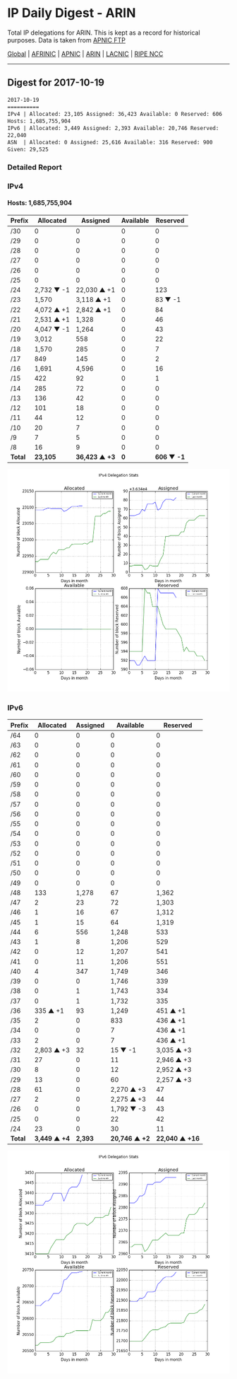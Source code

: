 # IP Daily Digest - ARIN 

Total IP delegations for ARIN. This is kept as a record for historical purposes. Data is taken from [APNIC FTP](https://ftp.apnic.net/)

[Global](https://github.com/csmets/IP-Daily-Digest) | [AFRINIC](https://github.com/csmets/IP-Daily-Digest/tree/master/archives/AFRINIC) | [APNIC](https://github.com/csmets/IP-Daily-Digest/tree/master/archives/APNIC) | [ARIN](https://github.com/csmets/IP-Daily-Digest/tree/master/archives/ARIN) | [LACNIC](https://github.com/csmets/IP-Daily-Digest/tree/master/archives/LACNIC) | [RIPE NCC](https://github.com/csmets/IP-Daily-Digest/tree/master/archives/RIPE_NCC)

---

## Digest for 2017-10-19
```
2017-10-19
==========
IPv4 | Allocated: 23,105 Assigned: 36,423 Available: 0 Reserved: 606 Hosts: 1,685,755,904
IPv6 | Allocated: 3,449 Assigned: 2,393 Available: 20,746 Reserved: 22,040
ASN  | Allocated: 0 Assigned: 25,616 Available: 316 Reserved: 900 Given: 29,525
```

### Detailed Report

### IPv4

#### Hosts: **1,685,755,904**

| Prefix | Allocated | Assigned | Available | Reserved |
| ----- | ----- | ----- | ----- | ----- |
| /30 | 0 | 0 | 0 | 0 |
| /29 | 0 | 0 | 0 | 0 |
| /28 | 0 | 0 | 0 | 0 |
| /27 | 0 | 0 | 0 | 0 |
| /26 | 0 | 0 | 0 | 0 |
| /25 | 0 | 0 | 0 | 0 |
| /24 | 2,732 ▼ -1 | 22,030 ▲ +1 | 0 | 123 |
| /23 | 1,570 | 3,118 ▲ +1 | 0 | 83 ▼ -1 |
| /22 | 4,072 ▲ +1 | 2,842 ▲ +1 | 0 | 84 |
| /21 | 2,531 ▲ +1 | 1,328 | 0 | 46 |
| /20 | 4,047 ▼ -1 | 1,264 | 0 | 43 |
| /19 | 3,012 | 558 | 0 | 22 |
| /18 | 1,570 | 285 | 0 | 7 |
| /17 | 849 | 145 | 0 | 2 |
| /16 | 1,691 | 4,596 | 0 | 16 |
| /15 | 422 | 92 | 0 | 1 |
| /14 | 285 | 72 | 0 | 0 |
| /13 | 136 | 42 | 0 | 0 |
| /12 | 101 | 18 | 0 | 0 |
| /11 | 44 | 12 | 0 | 0 |
| /10 | 20 | 7 | 0 | 0 |
| /9 | 7 | 5 | 0 | 0 |
| /8 | 16 | 9 | 0 | 0 |
| **Total** | **23,105** | **36,423 ▲ +3** | **0** | **606 ▼ -1** |

![ipv4-stats](ipv4-figure.png)

### IPv6

| Prefix | Allocated | Assigned | Available | Reserved |
| ----- | ----- | ----- | ----- | ----- |
| /64 | 0 | 0 | 0 | 0 |
| /63 | 0 | 0 | 0 | 0 |
| /62 | 0 | 0 | 0 | 0 |
| /61 | 0 | 0 | 0 | 0 |
| /60 | 0 | 0 | 0 | 0 |
| /59 | 0 | 0 | 0 | 0 |
| /58 | 0 | 0 | 0 | 0 |
| /57 | 0 | 0 | 0 | 0 |
| /56 | 0 | 0 | 0 | 0 |
| /55 | 0 | 0 | 0 | 0 |
| /54 | 0 | 0 | 0 | 0 |
| /53 | 0 | 0 | 0 | 0 |
| /52 | 0 | 0 | 0 | 0 |
| /51 | 0 | 0 | 0 | 0 |
| /50 | 0 | 0 | 0 | 0 |
| /49 | 0 | 0 | 0 | 0 |
| /48 | 133 | 1,278 | 67 | 1,362 |
| /47 | 2 | 23 | 72 | 1,303 |
| /46 | 1 | 16 | 67 | 1,312 |
| /45 | 1 | 15 | 64 | 1,319 |
| /44 | 6 | 556 | 1,248 | 533 |
| /43 | 1 | 8 | 1,206 | 529 |
| /42 | 0 | 12 | 1,207 | 541 |
| /41 | 0 | 11 | 1,206 | 551 |
| /40 | 4 | 347 | 1,749 | 346 |
| /39 | 0 | 0 | 1,746 | 339 |
| /38 | 0 | 1 | 1,743 | 334 |
| /37 | 0 | 1 | 1,732 | 335 |
| /36 | 335 ▲ +1 | 93 | 1,249 | 451 ▲ +1 |
| /35 | 2 | 0 | 833 | 436 ▲ +1 |
| /34 | 0 | 0 | 7 | 436 ▲ +1 |
| /33 | 2 | 0 | 7 | 436 ▲ +1 |
| /32 | 2,803 ▲ +3 | 32 | 15 ▼ -1 | 3,035 ▲ +3 |
| /31 | 27 | 0 | 11 | 2,946 ▲ +3 |
| /30 | 8 | 0 | 12 | 2,952 ▲ +3 |
| /29 | 13 | 0 | 60 | 2,257 ▲ +3 |
| /28 | 61 | 0 | 2,270 ▲ +3 | 47 |
| /27 | 2 | 0 | 2,275 ▲ +3 | 44 |
| /26 | 0 | 0 | 1,792 ▼ -3 | 43 |
| /25 | 0 | 0 | 22 | 42 |
| /24 | 23 | 0 | 30 | 11 |
| **Total** | **3,449 ▲ +4** | **2,393** | **20,746 ▲ +2** | **22,040 ▲ +16** |

![ipv6-stats](ipv6-figure.png)